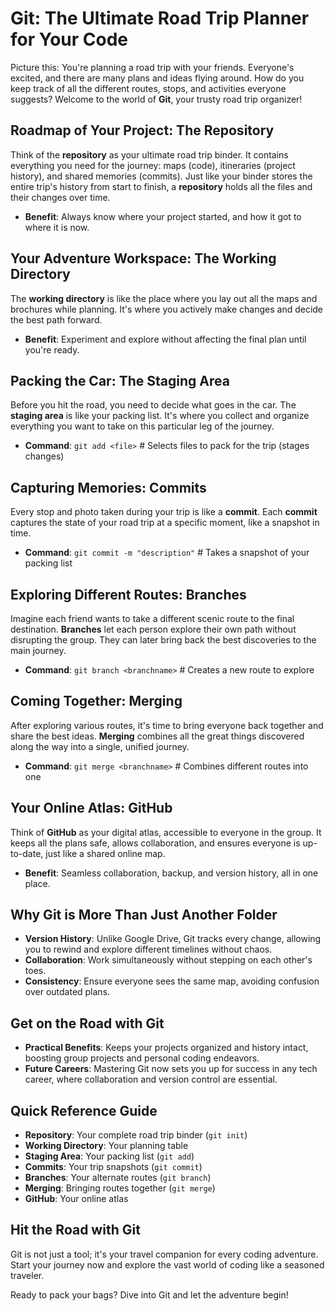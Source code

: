 # Git: The Ultimate Road Trip Planner for Your Code

Picture this: You're planning a road trip with your friends. Everyone's excited, and there are many plans and ideas flying around. How do you keep track of all the different routes, stops, and activities everyone suggests? Welcome to the world of **Git**, your trusty road trip organizer!

## Roadmap of Your Project: The **Repository**

Think of the **repository** as your ultimate road trip binder. It contains everything you need for the journey: maps (code), itineraries (project history), and shared memories (commits). Just like your binder stores the entire trip's history from start to finish, a **repository** holds all the files and their changes over time.

- **Benefit**: Always know where your project started, and how it got to where it is now.

## Your Adventure Workspace: The **Working Directory**

The **working directory** is like the place where you lay out all the maps and brochures while planning. It's where you actively make changes and decide the best path forward.

- **Benefit**: Experiment and explore without affecting the final plan until you're ready.

## Packing the Car: The **Staging Area**

Before you hit the road, you need to decide what goes in the car. The **staging area** is like your packing list. It's where you collect and organize everything you want to take on this particular leg of the journey.

- **Command**: `git add <file>` # Selects files to pack for the trip (stages changes)

## Capturing Memories: **Commits**

Every stop and photo taken during your trip is like a **commit**. Each **commit** captures the state of your road trip at a specific moment, like a snapshot in time.

- **Command**: `git commit -m "description"` # Takes a snapshot of your packing list

## Exploring Different Routes: **Branches**

Imagine each friend wants to take a different scenic route to the final destination. **Branches** let each person explore their own path without disrupting the group. They can later bring back the best discoveries to the main journey.

- **Command**: `git branch <branchname>` # Creates a new route to explore

## Coming Together: **Merging**

After exploring various routes, it's time to bring everyone back together and share the best ideas. **Merging** combines all the great things discovered along the way into a single, unified journey.

- **Command**: `git merge <branchname>` # Combines different routes into one

## Your Online Atlas: **GitHub**

Think of **GitHub** as your digital atlas, accessible to everyone in the group. It keeps all the plans safe, allows collaboration, and ensures everyone is up-to-date, just like a shared online map.

- **Benefit**: Seamless collaboration, backup, and version history, all in one place.

## Why Git is More Than Just Another Folder

- **Version History**: Unlike Google Drive, Git tracks every change, allowing you to rewind and explore different timelines without chaos.
- **Collaboration**: Work simultaneously without stepping on each other's toes.
- **Consistency**: Ensure everyone sees the same map, avoiding confusion over outdated plans.

## Get on the Road with Git

- **Practical Benefits**: Keeps your projects organized and history intact, boosting group projects and personal coding endeavors.
- **Future Careers**: Mastering Git now sets you up for success in any tech career, where collaboration and version control are essential.

## Quick Reference Guide

- **Repository**: Your complete road trip binder (`git init`)
- **Working Directory**: Your planning table
- **Staging Area**: Your packing list (`git add`)
- **Commits**: Your trip snapshots (`git commit`)
- **Branches**: Your alternate routes (`git branch`)
- **Merging**: Bringing routes together (`git merge`)
- **GitHub**: Your online atlas

## Hit the Road with Git

Git is not just a tool; it's your travel companion for every coding adventure. Start your journey now and explore the vast world of coding like a seasoned traveler. 

Ready to pack your bags? Dive into Git and let the adventure begin!